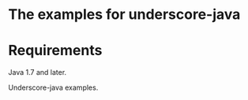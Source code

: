 The examples for underscore-java 
================================

Requirements
============

Java 1.7 and later.

Underscore-java examples.
